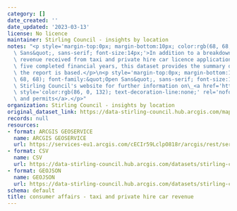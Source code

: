 ```yaml
---
category: []
date_created: ''
date_updated: '2023-03-13'
license: No licence
maintainer: Stirling Council - insights by location
notes: "<p style='margin-top:0px; margin-bottom:10px; color:rgb(68, 68, 68); font-family:&quot;Open\
  \ Sans&quot;, sans-serif; font-size:14px;'>In addition to a breakdown of the fee\
  \ revenue received from taxi and private hire car licence applications for the last\
  \ five completed financial years, this dataset provides the summary details on which\
  \ the report is based.</p>\n<p style='margin-top:0px; margin-bottom:10px; color:rgb(68,\
  \ 68, 68); font-family:&quot;Open Sans&quot;, sans-serif; font-size:14px;'>Visit\
  \ Stirling Council's website for further information on\_<a href='https://www.stirling.gov.uk/licensing-legal/licenses-permits-permissions/'\
  \ style='color:rgb(86, 0, 132); text-decoration-line:none;' rel='nofollow ugc'>licences\
  \ and permits</a>.</p>"
organization: Stirling Council - insights by location
original_dataset_link: https://data-stirling-council.hub.arcgis.com/maps/stirling-council::consumer-affairs-taxi-and-private-hire-car-revenue
records: null
resources:
- format: ARCGIS GEOSERVICE
  name: ARCGIS GEOSERVICE
  url: https://services-eu1.arcgis.com/cECIr59LclpO818r/arcgis/rest/services/consumer%20affairs%20-%20taxi%20and%20private%20hire%20car%20revenue/FeatureServer/0
- format: CSV
  name: CSV
  url: https://data-stirling-council.hub.arcgis.com/datasets/stirling-council::consumer-affairs-taxi-and-private-hire-car-revenue.csv?outSR=%7B%22latestWkid%22%3A3857%2C%22wkid%22%3A102100%7D
- format: GEOJSON
  name: GEOJSON
  url: https://data-stirling-council.hub.arcgis.com/datasets/stirling-council::consumer-affairs-taxi-and-private-hire-car-revenue.geojson?outSR=%7B%22latestWkid%22%3A3857%2C%22wkid%22%3A102100%7D
schema: default
title: consumer affairs - taxi and private hire car revenue
---
```

